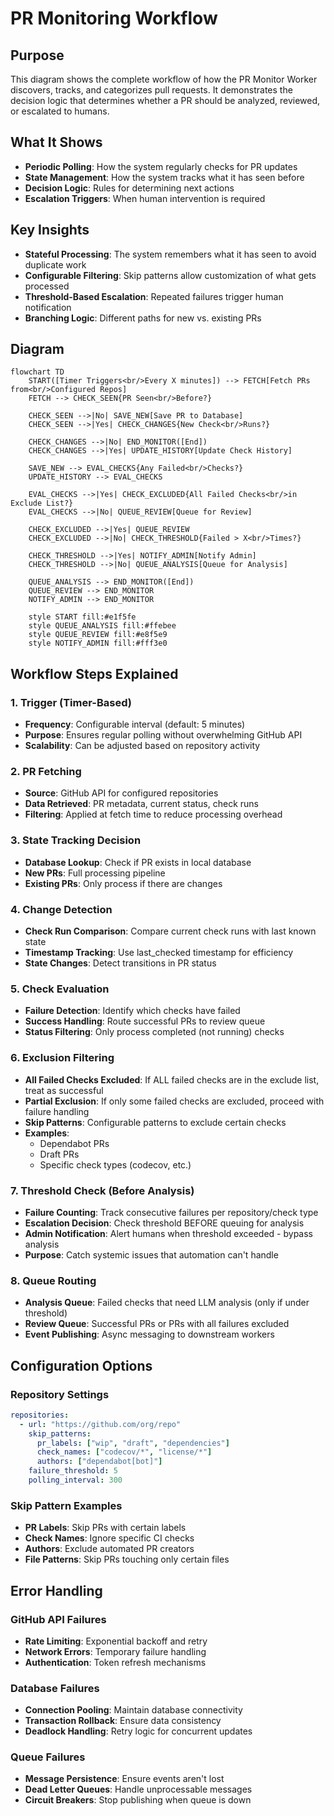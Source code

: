 # PR Monitoring Workflow

## Purpose
This diagram shows the complete workflow of how the PR Monitor Worker discovers, tracks, and categorizes pull requests. It demonstrates the decision logic that determines whether a PR should be analyzed, reviewed, or escalated to humans.

## What It Shows
- **Periodic Polling**: How the system regularly checks for PR updates
- **State Management**: How the system tracks what it has seen before
- **Decision Logic**: Rules for determining next actions
- **Escalation Triggers**: When human intervention is required

## Key Insights
- **Stateful Processing**: The system remembers what it has seen to avoid duplicate work
- **Configurable Filtering**: Skip patterns allow customization of what gets processed
- **Threshold-Based Escalation**: Repeated failures trigger human notification
- **Branching Logic**: Different paths for new vs. existing PRs

## Diagram

```mermaid
flowchart TD
    START([Timer Triggers<br/>Every X minutes]) --> FETCH[Fetch PRs from<br/>Configured Repos]
    FETCH --> CHECK_SEEN{PR Seen<br/>Before?}
    
    CHECK_SEEN -->|No| SAVE_NEW[Save PR to Database]
    CHECK_SEEN -->|Yes| CHECK_CHANGES{New Check<br/>Runs?}
    
    CHECK_CHANGES -->|No| END_MONITOR([End])
    CHECK_CHANGES -->|Yes| UPDATE_HISTORY[Update Check History]
    
    SAVE_NEW --> EVAL_CHECKS{Any Failed<br/>Checks?}
    UPDATE_HISTORY --> EVAL_CHECKS
    
    EVAL_CHECKS -->|Yes| CHECK_EXCLUDED{All Failed Checks<br/>in Exclude List?}
    EVAL_CHECKS -->|No| QUEUE_REVIEW[Queue for Review]
    
    CHECK_EXCLUDED -->|Yes| QUEUE_REVIEW
    CHECK_EXCLUDED -->|No| CHECK_THRESHOLD{Failed > X<br/>Times?}
    
    CHECK_THRESHOLD -->|Yes| NOTIFY_ADMIN[Notify Admin]
    CHECK_THRESHOLD -->|No| QUEUE_ANALYSIS[Queue for Analysis]
    
    QUEUE_ANALYSIS --> END_MONITOR([End])
    QUEUE_REVIEW --> END_MONITOR
    NOTIFY_ADMIN --> END_MONITOR
    
    style START fill:#e1f5fe
    style QUEUE_ANALYSIS fill:#ffebee
    style QUEUE_REVIEW fill:#e8f5e9
    style NOTIFY_ADMIN fill:#fff3e0
```

## Workflow Steps Explained

### 1. Trigger (Timer-Based)
- **Frequency**: Configurable interval (default: 5 minutes)
- **Purpose**: Ensures regular polling without overwhelming GitHub API
- **Scalability**: Can be adjusted based on repository activity

### 2. PR Fetching
- **Source**: GitHub API for configured repositories
- **Data Retrieved**: PR metadata, current status, check runs
- **Filtering**: Applied at fetch time to reduce processing overhead

### 3. State Tracking Decision
- **Database Lookup**: Check if PR exists in local database
- **New PRs**: Full processing pipeline
- **Existing PRs**: Only process if there are changes

### 4. Change Detection
- **Check Run Comparison**: Compare current check runs with last known state
- **Timestamp Tracking**: Use last_checked timestamp for efficiency
- **State Changes**: Detect transitions in PR status

### 5. Check Evaluation
- **Failure Detection**: Identify which checks have failed
- **Success Handling**: Route successful PRs to review queue
- **Status Filtering**: Only process completed (not running) checks

### 6. Exclusion Filtering
- **All Failed Checks Excluded**: If ALL failed checks are in the exclude list, treat as successful
- **Partial Exclusion**: If only some failed checks are excluded, proceed with failure handling
- **Skip Patterns**: Configurable patterns to exclude certain checks
- **Examples**: 
  - Dependabot PRs
  - Draft PRs  
  - Specific check types (codecov, etc.)

### 7. Threshold Check (Before Analysis)
- **Failure Counting**: Track consecutive failures per repository/check type
- **Escalation Decision**: Check threshold BEFORE queuing for analysis
- **Admin Notification**: Alert humans when threshold exceeded - bypass analysis
- **Purpose**: Catch systemic issues that automation can't handle

### 8. Queue Routing
- **Analysis Queue**: Failed checks that need LLM analysis (only if under threshold)
- **Review Queue**: Successful PRs or PRs with all failures excluded
- **Event Publishing**: Async messaging to downstream workers

## Configuration Options

### Repository Settings
```yaml
repositories:
  - url: "https://github.com/org/repo"
    skip_patterns:
      pr_labels: ["wip", "draft", "dependencies"]
      check_names: ["codecov/*", "license/*"]
      authors: ["dependabot[bot]"]
    failure_threshold: 5
    polling_interval: 300
```

### Skip Pattern Examples
- **PR Labels**: Skip PRs with certain labels
- **Check Names**: Ignore specific CI checks
- **Authors**: Exclude automated PR creators
- **File Patterns**: Skip PRs touching only certain files

## Error Handling

### GitHub API Failures
- **Rate Limiting**: Exponential backoff and retry
- **Network Errors**: Temporary failure handling
- **Authentication**: Token refresh mechanisms

### Database Failures
- **Connection Pooling**: Maintain database connectivity
- **Transaction Rollback**: Ensure data consistency
- **Deadlock Handling**: Retry logic for concurrent updates

### Queue Failures
- **Message Persistence**: Ensure events aren't lost
- **Dead Letter Queues**: Handle unprocessable messages
- **Circuit Breakers**: Stop publishing when queue is down